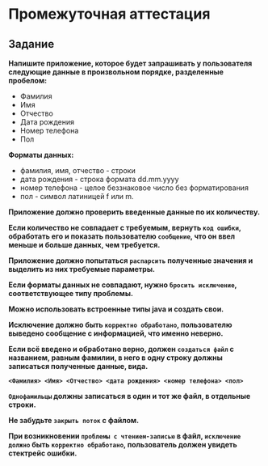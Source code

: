# Промежуточная аттестация

## Задание
**Напишите приложение, которое будет запрашивать у пользователя следующие данные в произвольном порядке, разделенные пробелом:**
- Фамилия 
- Имя 
- Отчество 
- Дата рождения 
- Номер телефона 
- Пол

**Форматы данных:**
- фамилия, имя, отчество - строки
- дата рождения - строка формата dd.mm.yyyy
- номер телефона - целое беззнаковое число без форматирования
- пол - символ латиницей f или m.

**Приложение должно проверить введенные данные по их количеству.** 

**Если количество не совпадает с требуемым, вернуть `код ошибки`, обработать его и показать пользователю `сообщение`, что он ввел меньше и больше данных, чем требуется.**

**Приложение должно попытаться `распарсить` полученные значения и выделить из них требуемые параметры.** 

**Если форматы данных не совпадают, нужно `бросить исключение`, соответствующее типу проблемы.**

**Можно использовать встроенные типы java и создать свои.**

**Исключение должно быть `корректно обработано`, пользователю выведено сообщение с информацией, что именно неверно.**

**Если всё введено и обработано верно, должен `создаться файл` с названием, равным фамилии, в него в одну строку должны записаться полученные данные, вида.**

**`<Фамилия> <Имя> <Отчество> <дата рождения> <номер телефона> <пол>`**

**`Однофамильцы` должны записаться в один и тот же файл, в отдельные строки.**

**Не забудьте `закрыть поток` с файлом.**

**При возникновении `проблемы с чтением-записью` в файл, `исключение должно` быть `корректно обработано`, пользователь должен увидеть стектрейс ошибки.**
